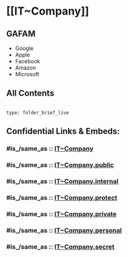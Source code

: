 # [[IT~Company]] 

## GAFAM

- Google 
- Apple 
- Facebook 
- Amazon 
- Microsoft 


## All Contents


```folderv
```

```ccard
type: folder_brief_live
```


## Confidential Links & Embeds: 

### #is_/same_as :: [IT~Company](IT~Company.md) 

### #is_/same_as :: [IT~Company.public](/_public/Society/Economics/Business/Business-Entity/IT~Company.public.md) 

### #is_/same_as :: [IT~Company.internal](/_internal/Society/Economics/Business/Business-Entity/IT~Company.internal.md) 

### #is_/same_as :: [IT~Company.protect](/_protect/Society/Economics/Business/Business-Entity/IT~Company.protect.md) 

### #is_/same_as :: [IT~Company.private](/_private/Society/Economics/Business/Business-Entity/IT~Company.private.md) 

### #is_/same_as :: [IT~Company.personal](/_personal/Society/Economics/Business/Business-Entity/IT~Company.personal.md) 

### #is_/same_as :: [IT~Company.secret](/_secret/Society/Economics/Business/Business-Entity/IT~Company.secret.md)

